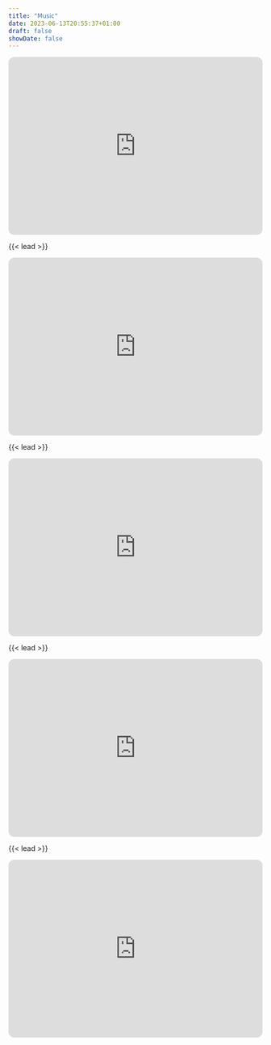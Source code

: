 ```yaml
---
title: "𝖬𝗎𝗌𝗂𝖼"
date: 2023-06-13T20:55:37+01:00
draft: false
showDate: false
---
```

<iframe style="border-radius:12px" src="https://open.spotify.com/embed/artist/4Z8W4fKeB5YxbusRsdQVPb?utm_source=generator&theme=0" width="100%" height="352" frameBorder="0" allowfullscreen="" allow="autoplay; clipboard-write; encrypted-media; fullscreen; picture-in-picture" loading="lazy"></iframe>

{{< lead >}}

<iframe style="border-radius:12px" src="https://open.spotify.com/embed/artist/3AA28KZvwAUcZuOKwyblJQ?utm_source=generator" width="100%" height="352" frameBorder="0" allowfullscreen="" allow="autoplay; clipboard-write; encrypted-media; fullscreen; picture-in-picture" loading="lazy"></iframe>


{{< lead >}}


<iframe style="border-radius:12px" src="https://open.spotify.com/embed/artist/0epOFNiUfyON9EYx7Tpr6V?utm_source=generator&theme=0" width="100%" height="352" frameBorder="0" allowfullscreen="" allow="autoplay; clipboard-write; encrypted-media; fullscreen; picture-in-picture" loading="lazy"></iframe>


{{< lead >}}



<iframe style="border-radius:12px" src="https://open.spotify.com/embed/artist/00FQb4jTyendYWaN8pK0wa?utm_source=generator" width="100%" height="352" frameBorder="0" allowfullscreen="" allow="autoplay; clipboard-write; encrypted-media; fullscreen; picture-in-picture" loading="lazy"></iframe>

{{< lead >}}

<iframe style="border-radius:12px" src="https://open.spotify.com/embed/artist/1u7kkVrr14iBvrpYnZILJR?utm_source=generator&theme=0" width="100%" height="352" frameBorder="0" allowfullscreen="" allow="autoplay; clipboard-write; encrypted-media; fullscreen; picture-in-picture" loading="lazy"></iframe>